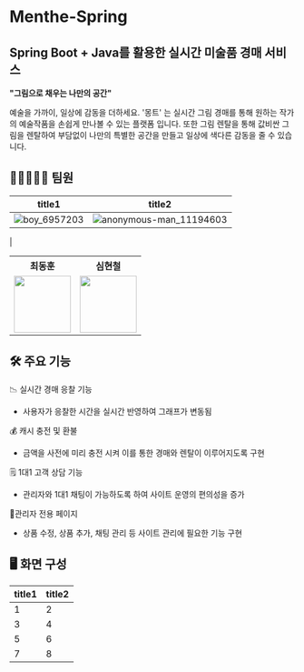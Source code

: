 # Menthe-Spring

## Spring Boot + Java를 활용한 실시간 미술품 경매 서비스

**"그림으로 채우는 나만의 공간"**

예술을 가까이, 일상에 감동을 더하세요.
'몽트' 는 실시간 그림 경매를 통해 원하는 작가의 예술작품을 손쉽게
만나볼 수 있는 플랫폼 입니다.
또한 그림 렌탈을 통해 값비싼 그림을 렌탈하여 부담없이 나만의 특별한
공간을 만들고 일상에 색다른 감동을 줄 수 있습니다.

## 👨‍💻👨🏻‍💻 팀원
| title1 | title2 |
| --- | --- |
| ![boy_6957203](https://github.com/user-attachments/assets/66037df4-f7e3-433e-92a5-17b40556ae2f) | ![anonymous-man_11194603](https://github.com/user-attachments/assets/a70b3182-d9d1-47c8-a0fc-711353348915)
 |

<table>
  <tr>
    <th>최동훈</th>
    <th>심현철</th>
  </tr>
  <tr>
    <td><img src="https://github.com/user-attachments/assets/66037df4-f7e3-433e-92a5-17b40556ae2f" width="100"></td>
    <td><img src="https://github.com/user-attachments/assets/a70b3182-d9d1-47c8-a0fc-711353348915" width="100"></td>
  </tr>
</table>


## 🛠 주요 기능

📉 실시간 경매 응찰 기능
 - 사용자가 응찰한 시간을 실시간 반영하여 그래프가 변동됨
 
💰 캐시 충전 및 환불
 - 금액을 사전에 미리 충전 시켜 이를 통한 경매와 렌탈이 이루어지도록 구현
 
🗒️ 1대1 고객 상담 기능
 - 관리자와 1대1 채팅이 가능하도록 하여 사이트 운영의 편의성을 증가
   
💼관리자 전용 페이지
 - 상품 수정, 상품 추가, 채팅 관리 등 사이트 관리에 필요한 기능 구현

## 🖥️ 화면 구성

| title1 | title2 |
| --- | --- |
| 1 | 2 |
| 3 | 4 |
| 5 | 6 |
| 7 | 8 |
